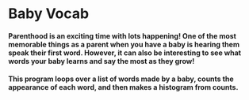 # Baby Vocab

#### Parenthood is an exciting time with lots happening! One of the most memorable things as a parent when you have a baby is hearing them speak their first word. However, it can also be interesting to see what words your baby learns and say the most as they grow!

#### This program loops over a list of words made by a baby, counts the appearance of each word, and then makes a histogram from counts.

